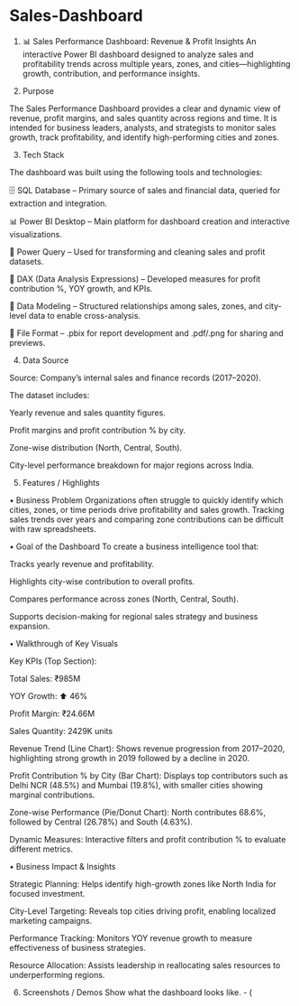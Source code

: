 # Sales-Dashboard

1. 📊 Sales Performance Dashboard: Revenue & Profit Insights
An interactive Power BI dashboard designed to analyze sales and profitability trends across multiple years, zones, and cities—highlighting growth, contribution, and performance insights.

2. Purpose

The Sales Performance Dashboard provides a clear and dynamic view of revenue, profit margins, and sales quantity across regions and time. It is intended for business leaders, analysts, and strategists to monitor sales growth, track profitability, and identify high-performing cities and zones.

3. Tech Stack

The dashboard was built using the following tools and technologies:

🗄️ SQL Database – Primary source of sales and financial data, queried for extraction and integration.

📊 Power BI Desktop – Main platform for dashboard creation and interactive visualizations.

📂 Power Query – Used for transforming and cleaning sales and profit datasets.

🧠 DAX (Data Analysis Expressions) – Developed measures for profit contribution %, YOY growth, and KPIs.

📝 Data Modeling – Structured relationships among sales, zones, and city-level data to enable cross-analysis.

📁 File Format – .pbix for report development and .pdf/.png for sharing and previews.


4. Data Source

Source: Company’s internal sales and finance records (2017–2020).

The dataset includes:

Yearly revenue and sales quantity figures.

Profit margins and profit contribution % by city.

Zone-wise distribution (North, Central, South).

City-level performance breakdown for major regions across India.

5. Features / Highlights

• Business Problem
Organizations often struggle to quickly identify which cities, zones, or time periods drive profitability and sales growth. Tracking sales trends over years and comparing zone contributions can be difficult with raw spreadsheets.

• Goal of the Dashboard
To create a business intelligence tool that:

Tracks yearly revenue and profitability.

Highlights city-wise contribution to overall profits.

Compares performance across zones (North, Central, South).

Supports decision-making for regional sales strategy and business expansion.

• Walkthrough of Key Visuals

Key KPIs (Top Section):

Total Sales: ₹985M

YOY Growth: ⬆️ 46%

Profit Margin: ₹24.66M

Sales Quantity: 2429K units

Revenue Trend (Line Chart): Shows revenue progression from 2017–2020, highlighting strong growth in 2019 followed by a decline in 2020.

Profit Contribution % by City (Bar Chart): Displays top contributors such as Delhi NCR (48.5%) and Mumbai (19.8%), with smaller cities showing marginal contributions.

Zone-wise Performance (Pie/Donut Chart): North contributes 68.6%, followed by Central (26.78%) and South (4.63%).

Dynamic Measures: Interactive filters and profit contribution % to evaluate different metrics.

• Business Impact & Insights

Strategic Planning: Helps identify high-growth zones like North India for focused investment.

City-Level Targeting: Reveals top cities driving profit, enabling localized marketing campaigns.

Performance Tracking: Monitors YOY revenue growth to measure effectiveness of business strategies.

Resource Allocation: Assists leadership in reallocating sales resources to underperforming regions.


6. Screenshots / Demos
Show what the dashboard looks like. - (



